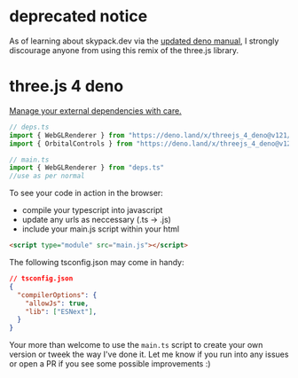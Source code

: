 # deprecated notice
As of learning about skypack.dev via the [updated deno manual](https://deno.land/manual@v1.7.0/typescript/types#deno-friendly-cdns), I strongly discourage anyone from using this remix of the three.js library.

# three.js 4 deno

[Manage your external dependencies with care.](https://deno.land/manual/examples/manage_dependencies)

```typescript
// deps.ts
import { WebGLRenderer } from "https://deno.land/x/threejs_4_deno@v121/src/Three.js"
import { OrbitalControls } from "https://deno.land/x/threejs_4_deno@v121/examples/jsm/controls/OrbitControls.js"

// main.ts
import { WebGLRenderer } from "deps.ts"
//use as per normal
```

To see your code in action in the browser:

- compile your typescript into javascript
- update any urls as neccessary (.ts -> .js)
- include your main.js script within your html

```html
<script type="module" src="main.js"></script>
```


The following tsconfig.json may come in handy:
```json
// tsconfig.json
{
  "compilerOptions": {
    "allowJs": true,
    "lib": ["ESNext"],
  }
}
```

Your more than welcome to use the `main.ts` script to create your own version or tweek the way I've done it.
Let me know if you run into any issues or open a PR if you see some possible improvements :)
